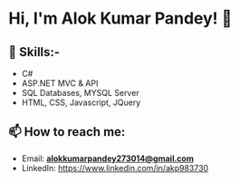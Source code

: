 
# Hi, I'm Alok Kumar Pandey! 👋

## 🌱 Skills:-
- C#
- ASP.NET MVC & API
- SQL Databases, MYSQL Server
- HTML, CSS, Javascript, JQuery

## 📫 How to reach me:
- Email: **alokkumarpandey273014@gmail.com**  
- LinkedIn: https://www.linkedin.com/in/akp983730
